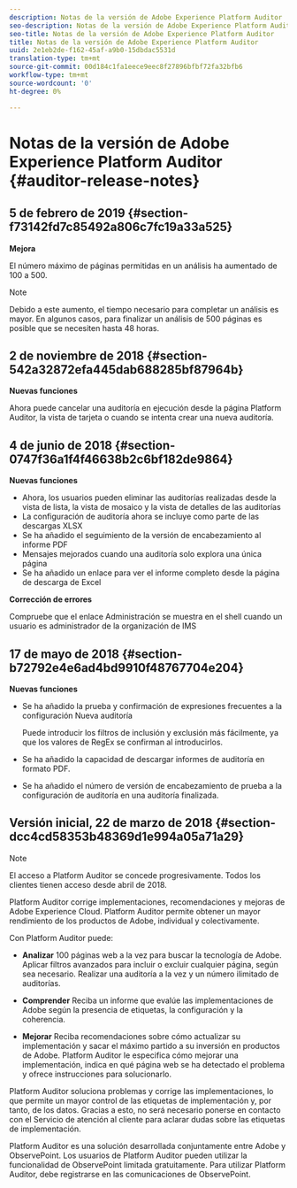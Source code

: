 ```yaml
---
description: Notas de la versión de Adobe Experience Platform Auditor
seo-description: Notas de la versión de Adobe Experience Platform Auditor
seo-title: Notas de la versión de Adobe Experience Platform Auditor
title: Notas de la versión de Adobe Experience Platform Auditor
uuid: 2e1eb2de-f162-45af-a9b0-15dbdac5531d
translation-type: tm+mt
source-git-commit: 00d184c1fa1eece9eec8f27896bfbf72fa32bfb6
workflow-type: tm+mt
source-wordcount: '0'
ht-degree: 0%

---
```



# Notas de la versión de Adobe Experience Platform Auditor {#auditor-release-notes}

## 5 de febrero de 2019 {#section-f73142fd7c85492a806c7fc19a33a525}

**Mejora**

El número máximo de páginas permitidas en un análisis ha aumentado de 100 a 500.

>[!NOTE]
>
>Debido a este aumento, el tiempo necesario para completar un análisis es mayor. En algunos casos, para finalizar un análisis de 500 páginas es posible que se necesiten hasta 48 horas.

## 2 de noviembre de 2018 {#section-542a32872efa445dab688285bf87964b}

**Nuevas funciones**

Ahora puede cancelar una auditoría en ejecución desde la página Platform Auditor, la vista de tarjeta o cuando se intenta crear una nueva auditoría.

## 4 de junio de 2018 {#section-0747f36a1f4f46638b2c6bf182de9864}

**Nuevas funciones**

* Ahora, los usuarios pueden eliminar las auditorías realizadas desde la vista de lista, la vista de mosaico y la vista de detalles de las auditorías
* La configuración de auditoría ahora se incluye como parte de las descargas XLSX
* Se ha añadido el seguimiento de la versión de encabezamiento al informe PDF
* Mensajes mejorados cuando una auditoría solo explora una única página
* Se ha añadido un enlace para ver el informe completo desde la página de descarga de Excel

**Corrección de errores**

Compruebe que el enlace Administración se muestra en el shell cuando un usuario es administrador de la organización de IMS

## 17 de mayo de 2018 {#section-b72792e4e6ad4bd9910f48767704e204}

**Nuevas funciones**

* Se ha añadido la prueba y confirmación de expresiones frecuentes a la configuración Nueva auditoría

   Puede introducir los filtros de inclusión y exclusión más fácilmente, ya que los valores de RegEx se confirman al introducirlos.
* Se ha añadido la capacidad de descargar informes de auditoría en formato PDF.
* Se ha añadido el número de versión de encabezamiento de prueba a la configuración de auditoría en una auditoría finalizada.

## Versión inicial, 22 de marzo de 2018 {#section-dcc4cd58353b48369d1e994a05a71a29}

>[!NOTE]
>
>El acceso a Platform Auditor se concede progresivamente. Todos los clientes tienen acceso desde abril de 2018.

Platform Auditor corrige implementaciones, recomendaciones y mejoras de Adobe Experience Cloud. Platform Auditor permite obtener un mayor rendimiento de los productos de Adobe, individual y colectivamente.

Con Platform Auditor puede:

* **Analizar** 100 páginas web a la vez para buscar la tecnología de Adobe. Aplicar filtros avanzados para incluir o excluir cualquier página, según sea necesario. Realizar una auditoría a la vez y un número ilimitado de auditorías.

* **Comprender** Reciba un informe que evalúe las implementaciones de Adobe según la presencia de etiquetas, la configuración y la coherencia.

* **Mejorar** Reciba recomendaciones sobre cómo actualizar su implementación y sacar el máximo partido a su inversión en productos de Adobe. Platform Auditor le especifica cómo mejorar una implementación, indica en qué página web se ha detectado el problema y ofrece instrucciones para solucionarlo.

Platform Auditor soluciona problemas y corrige las implementaciones, lo que permite un mayor control de las etiquetas de implementación y, por tanto, de los datos. Gracias a esto, no será necesario ponerse en contacto con el Servicio de atención al cliente para aclarar dudas sobre las etiquetas de implementación.

Platform Auditor es una solución desarrollada conjuntamente entre Adobe y ObservePoint. Los usuarios de Platform Auditor pueden utilizar la funcionalidad de ObservePoint limitada gratuitamente. Para utilizar Platform Auditor, debe registrarse en las comunicaciones de ObservePoint.
